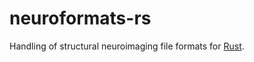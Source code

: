 # neuroformats-rs
Handling of structural neuroimaging file formats for [Rust](https://www.rust-lang.org/).
